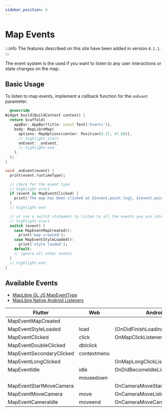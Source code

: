 ```yaml
---
sidebar_position: 6
---
```


# Map Events

:::info
The features described on this site have been added in version `0.1.1`.
:::

The event system is the used if you want to listen to any user interactions or
state changes on the map.

## Basic Usage

To listen to map events, implement a callback function for the `onEvent`
parameter.

```dart
  @override
Widget build(BuildContext context) {
  return Scaffold(
    appBar: AppBar(title: const Text('Events')),
    body: MapLibreMap(
      options: MapOptions(center: Position(9.17, 47.68)),
      // highlight-start
      onEvent: _onEvent,
      // highlight-end
    ),
  );
}

void _onEvent(event) {
  print(event.runtimeType);

  // check for the event type
  // highlight-start
  if (event is MapEventClicked) {
    print('The map has been clicked at ${event.point.lng}, ${event.point.lat}');
  }
  // highlight-end

  // or use a switch statement to listen to all the events you are interested in
  // highlight-start
  switch (event) {
    case MapEventMapCreated():
      print('map created');
    case MapEventStyleLoaded():
      print('style loaded');
    default:
    // ignore all other events
  }
  // highlight-end
}
```

## Available Events

- [MapLibre GL JS MapEventType](https://maplibre.org/maplibre-gl-js/docs/API/type-aliases/MapEventType/)
- [MapLibre Native Android Listeners](https://maplibre.org/maplibre-native/android/api/-map-libre%20-native%20-android/org.maplibre.android.maps/-map-view/index.html)

| Flutter                  | Web         | Android                           | iOS | Windows | MacOS | Linux |
|--------------------------|-------------|-----------------------------------|-----|---------|-------|-------|
| MapEventMapCreated       |             |                                   |     |         |       |       |
| MapEventStyleLoaded      | load        | (OnDidFinishLoadingStyleListener) |     |         |       |       |
| MapEventClicked          | click       | OnMapClickListener                |     |         |       |       |
| MapEventDoubleClicked    | dblclick    |                                   |     |         |       |       |
| MapEventSecondaryClicked | contextmenu |                                   |     |         |       |       |
| MapEventLongClicked      |             | OnMapLongClickListener            |     |         |       |       |
| MapEventIdle             | idle        | OnDidBecomeIdleListener           |     |         |       |       |
|                          | mousedown   |                                   |     |         |       |       |
| MapEventStartMoveCamera  |             | OnCameraMoveStartedListener       |     |         |       |       |
| MapEventMoveCamera       | move        | OnCameraMoveListener              |     |         |       |       |
| MapEventCameraIdle       | moveend     | OnCameraMoveCanceledListener      |     |         |       |       |
